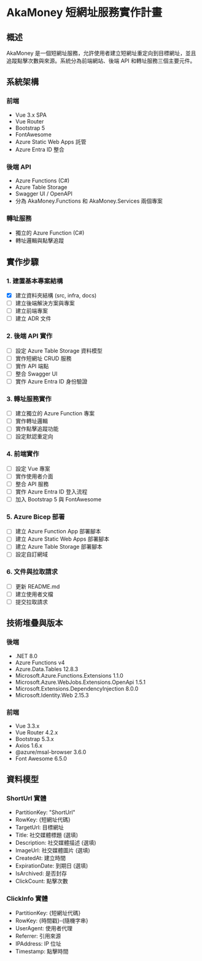 # AkaMoney 短網址服務實作計畫

## 概述
AkaMoney 是一個短網址服務，允許使用者建立短網址重定向到目標網址，並且追蹤點擊次數與來源。系統分為前端網站、後端 API 和轉址服務三個主要元件。

## 系統架構

### 前端
- Vue 3.x SPA
- Vue Router
- Bootstrap 5
- FontAwesome
- Azure Static Web Apps 託管
- Azure Entra ID 整合

### 後端 API
- Azure Functions (C#)
- Azure Table Storage
- Swagger UI / OpenAPI
- 分為 AkaMoney.Functions 和 AkaMoney.Services 兩個專案

### 轉址服務
- 獨立的 Azure Function (C#)
- 轉址邏輯與點擊追蹤

## 實作步驟

### 1. 建置基本專案結構
- [x] 建立資料夾結構 (src, infra, docs)
- [ ] 建立後端解決方案與專案
- [ ] 建立前端專案
- [ ] 建立 ADR 文件

### 2. 後端 API 實作
- [ ] 設定 Azure Table Storage 資料模型
- [ ] 實作短網址 CRUD 服務
- [ ] 實作 API 端點
- [ ] 整合 Swagger UI
- [ ] 實作 Azure Entra ID 身份驗證

### 3. 轉址服務實作
- [ ] 建立獨立的 Azure Function 專案
- [ ] 實作轉址邏輯
- [ ] 實作點擊追蹤功能
- [ ] 設定默認重定向

### 4. 前端實作
- [ ] 設定 Vue 專案
- [ ] 實作使用者介面
- [ ] 整合 API 服務
- [ ] 實作 Azure Entra ID 登入流程
- [ ] 加入 Bootstrap 5 與 FontAwesome

### 5. Azure Bicep 部署
- [ ] 建立 Azure Function App 部署腳本
- [ ] 建立 Azure Static Web Apps 部署腳本
- [ ] 建立 Azure Table Storage 部署腳本
- [ ] 設定自訂網域

### 6. 文件與拉取請求
- [ ] 更新 README.md
- [ ] 建立使用者文檔
- [ ] 提交拉取請求

## 技術堆疊與版本

### 後端
- .NET 8.0
- Azure Functions v4
- Azure.Data.Tables 12.8.3
- Microsoft.Azure.Functions.Extensions 1.1.0
- Microsoft.Azure.WebJobs.Extensions.OpenApi 1.5.1
- Microsoft.Extensions.DependencyInjection 8.0.0
- Microsoft.Identity.Web 2.15.3

### 前端
- Vue 3.3.x
- Vue Router 4.2.x
- Bootstrap 5.3.x
- Axios 1.6.x
- @azure/msal-browser 3.6.0
- Font Awesome 6.5.0

## 資料模型

### ShortUrl 實體
- PartitionKey: "ShortUrl"
- RowKey: {短網址代碼}
- TargetUrl: 目標網址
- Title: 社交媒體標題 (選填)
- Description: 社交媒體描述 (選填)
- ImageUrl: 社交媒體圖片 (選填)
- CreatedAt: 建立時間
- ExpirationDate: 到期日 (選填)
- IsArchived: 是否封存
- ClickCount: 點擊次數

### ClickInfo 實體
- PartitionKey: {短網址代碼}
- RowKey: {時間戳}-{隨機字串}
- UserAgent: 使用者代理
- Referrer: 引用來源
- IPAddress: IP 位址
- Timestamp: 點擊時間
